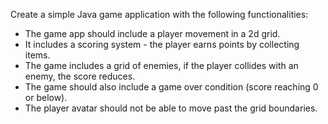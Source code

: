Create a simple Java game application with the following functionalities:

- The game app should include a player movement in a 2d grid.
- It includes a scoring system - the player earns points by collecting items.
- The game includes a grid of enemies, if the player collides with an enemy, the score reduces.
- The game should also include a game over condition (score reaching 0 or below).
- The player avatar should not be able to move past the grid boundaries.